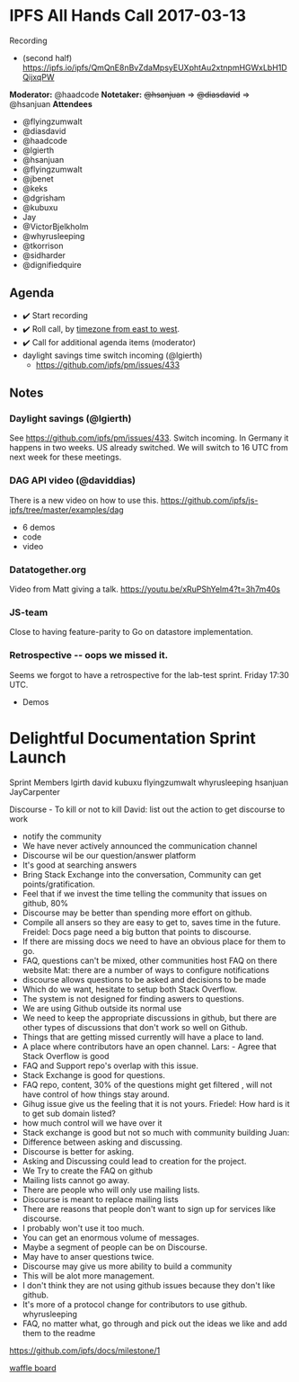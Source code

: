 # IPFS All Hands Call 2017-03-13

Recording 
* (second half) https://ipfs.io/ipfs/QmQnE8nBvZdaMpsyEUXphtAu2xtnpmHGWxLbH1DQijxqPW


**Moderator:** @haadcode
**Notetaker:** ~~@hsanjuan~~ => ~~@diasdavid~~ => @hsanjuan
**Attendees** 
* @flyingzumwalt  
* @diasdavid
* @haadcode
* @lgierth
* @hsanjuan
* @flyingzumwalt
* @jbenet
* @keks
* @dgrisham
* @kubuxu
* Jay
* @VictorBjelkholm
* @whyrusleeping
* @tkorrison
* @sidharder
* @dignifiedquire

## Agenda

<!-- Ensure notetaker is present before you begin -->
- ✔️ Start recording
- ✔️ Roll call, by [timezone from east to west](../admin-guides/timezone-rollcall.md).
- ✔️ Call for additional agenda items (moderator)
- daylight savings time switch incoming (@lgierth)
  - https://github.com/ipfs/pm/issues/433


## Notes

### Daylight savings (@lgierth)

See https://github.com/ipfs/pm/issues/433. Switch incoming. In Germany it happens in two weeks. US already switched. We will switch to 16 UTC from next week for these meetings.


### DAG API video (@daviddias)

There is a new video on how to use this.
https://github.com/ipfs/js-ipfs/tree/master/examples/dag
  - 6 demos
  - code
  - video

### Datatogether.org

Video from Matt giving a talk. https://youtu.be/xRuPShYelm4?t=3h7m40s

### JS-team

Close to having feature-parity to Go on datastore implementation.

### Retrospective -- oops we missed it.

Seems we forgot to have a retrospective for the lab-test sprint. Friday 17:30 UTC.





<!-- Add items above this line. Use this format:
  - Item (@your_name: @target_audience)
-->

- Demos

<!-- After each call, it is the responsibility of the notetaker to save the last
version of the notes in a file in ipfs/pm/meeting-notes, by opening a branch and
submitting a PR. -->


# Delightful Documentation Sprint Launch
Sprint Members
lgirth
david
kubuxu
flyingzumwalt
whyrusleeping
hsanjuan
JayCarpenter

Discourse - To kill or not to kill
David: list out the action to get discourse to work
 - notify the community
 - We have never actively announced the communication channel
 - Discourse wil be our question/answer platform 
 - It's good at searching answers
 - Bring Stack Exchange into the conversation, Community can get points/gratification.
 - Feel that if we invest the time telling the community that issues on github, 80%
 - Discourse may be better than spending more effort on github.
 - Compile all ansers so they are easy to get to, saves time in the future.
Freidel: Docs page need a big button that points to discourse.
- If there are missing docs we need to have an obvious place for them to go.
- FAQ, questions can't be mixed, other communities host FAQ on there website
Mat: there are a number of ways to configure notifications
- discourse allows questions to be asked and decisions to be made
- Which do we want, hesitate to setup both Stack Overflow.
- The system is not designed for finding aswers to questions.
- We are using Github outside its normal use
- We need to keep the appropriate discussions in github, but there are other types of discussions that don't work so well on Github.
- Things that are getting missed currently will have a place to land.
- A place where contributors have an open channel.
Lars: - Agree that Stack Overflow is good
- FAQ and Support repo's overlap with this issue.
- Stack Exchange is good for questions.
- FAQ repo, content, 30% of the questions might get filtered , will not have control of how things stay around.
- Gihug issue give us the feeling that it is not yours.
Friedel: How hard is it to get sub domain listed?
- how much control will we have over it
- Stack exchange is good but not so much with community building
Juan: 
- Difference between asking and discussing.
- Discourse is better for asking.
- Asking and Discussing could lead to creation for the project.
- We Try to create the FAQ on github 
- Mailing lists cannot go away.
- There are people who will only use mailing lists.
- Discourse is meant to replace mailing lists
- There are reasons that people don't want to sign up for services like discourse.
- I probably won't use it too much.
- You can get an enormous volume of messages.
- Maybe a segment of people can be on Discourse.
- May have to anser questions twice.
- Discourse may give us more ability to build a community
- This will be alot more management.
- I don't think they are not using github issues because they don't like github.
- It's more of a protocol change for contributors to use github.
whyrusleeping
- FAQ, no matter what, go through and pick out the ideas we like and add them to the readme


https://github.com/ipfs/docs/milestone/1

[waffle board](https://waffle.io/ipfs/docs)
